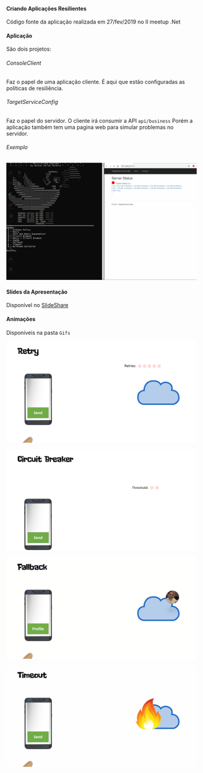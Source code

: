 #### Criando Aplicações Resilientes

Código fonte da aplicação realizada em 27/fev/2019 no II meetup .Net

#### Aplicação
São dois projetos:
###### ConsoleClient
Faz o papel de uma aplicação cliente. É aqui que estão configuradas as políticas de resiliência.

###### TargetServiceConfig
Faz o papel do servidor.
O cliente irá consumir a API `api/business`
Porém a aplicação também tem uma pagina web para simular problemas no servidor.

###### Exemplo
![gif](https://github.com/maiconcp/polly-meetup/blob/master/Gifs/AppDemo.gif?raw=true)

#### Slides da Apresentação

Disponível no [SlideShare](https://www.slideshare.net/MaiconPereira/criando-aplicaes-resilientes-133708969)

#### Animações

Disponíveis na pasta `Gifs`

![Retry.gif](https://github.com/maiconcp/polly-meetup/blob/master/Gifs/Retry.gif?raw=true) 

![gif](https://github.com/maiconcp/polly-meetup/blob/master/Gifs/CircuitBreaker.gif?raw=true)

![Fallback.gif](https://github.com/maiconcp/polly-meetup/blob/master/Gifs/Fallback.gif?raw=true)

![Timeout.gif](https://github.com/maiconcp/polly-meetup/blob/master/Gifs/Timeout.gif?raw=true)